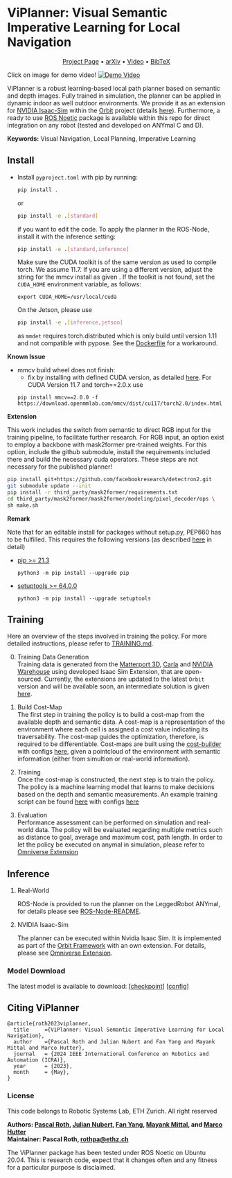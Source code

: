 # ViPlanner: Visual Semantic Imperative Learning for Local Navigation

<p align="center">
  <a href="https://leggedrobotics.github.io/viplanner.github.io/">Project Page</a> •
  <a href="https://arxiv.org/abs/2310.00982">arXiv</a> •
  <a href="https://youtu.be/8KO4NoDw6CM">Video</a> •
  <a href="#citing-viplanner">BibTeX</a>

  Click on image for demo video!
  [![Demo Video](./assets/crosswalk.jpg)](https://youtu.be/8KO4NoDw6CM)

</p>

ViPlanner is a robust learning-based local path planner based on semantic and depth images.
Fully trained in simulation, the planner can be applied in dynamic indoor as well outdoor environments.
We provide it as an extension for [NVIDIA Isaac-Sim](https://developer.nvidia.com/isaac-sim) within the [Orbit](https://isaac-orbit.github.io/) project (details [here](./omniverse/README.md)).
Furthermore, a ready to use [ROS Noetic](http://wiki.ros.org/noetic) package is available within this repo for direct integration on any robot (tested and developed on ANYmal C and D).

**Keywords:** Visual Navigation, Local Planning, Imperative Learning


## Install

- Install `pyproject.toml` with pip by running:
  ```bash
  pip install .
  ```
  or
  ```bash
  pip install -e .[standard]
  ```
  if you want to edit the code. To apply the planner in the ROS-Node, install it with the inference setting:
  ```bash
  pip install -e .[standard,inference]
  ```
  Make sure the CUDA toolkit is of the same version as used to compile torch. We assume 11.7. If you are using a different version, adjust the string for the mmcv install as given . If the toolkit is not found, set the `CUDA_HOME` environment variable, as follows:
  ```
  export CUDA_HOME=/usr/local/cuda
  ```
  On the Jetson, please use
  ```bash
  pip install -e .[inference,jetson]
  ```
  as `mmdet` requires torch.distributed which is only build until version 1.11 and not compatible with pypose. See the [Dockerfile](./Dockerfile) for a workaround.

**Known Issue**
- mmcv build wheel does not finish:
  - fix by installing with defined CUDA version, as detailed [here](https://mmcv.readthedocs.io/en/latest/get_started/installation.html#install-with-pip). For CUDA Version 11.7 and torch==2.0.x use
  ```
  pip install mmcv==2.0.0 -f https://download.openmmlab.com/mmcv/dist/cu117/torch2.0/index.html
  ```

**Extension**

This work includes the switch from semantic to direct RGB input for the training pipeline, to facilitate further research. For RGB input, an option exist to employ a backbone with mask2former pre-trained weights. For this option, include the github submodule, install the requirements included there and build the necessary cuda operators. These steps are not necessary for the published planner!

```bash
pip install git+https://github.com/facebookresearch/detectron2.git
git submodule update --init
pip install -r third_party/mask2former/requirements.txt
cd third_party/mask2former/mask2former/modeling/pixel_decoder/ops \
sh make.sh
```

**Remark**

Note that for an editable install for packages without setup.py, PEP660 has to be fulfilled. This requires the following versions (as described [here](https://stackoverflow.com/questions/69711606/how-to-install-a-package-using-pip-in-editable-mode-with-pyproject-toml) in detail)
- [pip >= 21.3](https://pip.pypa.io/en/stable/news/#v21-3)
	```
  python3 -m pip install --upgrade pip
  ```
- [setuptools >= 64.0.0](https://github.com/pypa/setuptools/blob/main/CHANGES.rst#v6400)
	```
  python3 -m pip install --upgrade setuptools
  ```

## Training

Here an overview of the steps involved in training the policy.
For more detailed instructions, please refer to [TRAINING.md](TRAINING.md).

0. Training Data Generation <br>
Training data is generated from the [Matterport 3D](https://github.com/niessner/Matterport), [Carla](https://carla.org/) and [NVIDIA Warehouse](https://docs.omniverse.nvidia.com/isaacsim/latest/tutorial_static_assets.html) using developed Isaac Sim Extension, that are open-sourced. Currently, the extensions are updated to the latest `Orbit` version and will be available soon, an intermediate solution is given [here](https://github.com/pascal-roth/orbit_envs).

1. Build Cost-Map <br>
The first step in training the policy is to build a cost-map from the available depth and semantic data. A cost-map is a representation of the environment where each cell is assigned a cost value indicating its traversability. The cost-map guides the optimization, therefore, is required to be differentiable. Cost-maps are built using the [cost-builder](viplanner/cost_builder.py) with configs [here](viplanner/config/costmap_cfg.py), given a pointcloud of the environment with semantic information (either from simultion or real-world information).

2. Training <br>
Once the cost-map is constructed, the next step is to train the policy. The policy is a machine learning model that learns to make decisions based on the depth and semantic measurements. An example training script can be found [here](viplanner/train.py) with configs [here](viplanner/config/learning_cfg.py)

3. Evaluation <br>
Performance assessment can be performed on simulation and real-world data. The policy will be evaluated regarding multiple metrics such as distance to goal, average and maximum cost, path length. In order to let the policy be executed on anymal in simulation, please refer to [Omniverse Extension](./omniverse/README.md)


## Inference

1. Real-World <br>

	ROS-Node is provided to run the planner on the LeggedRobot ANYmal, for details please see [ROS-Node-README](ros/README.md).

2. NVIDIA Isaac-Sim <br>

	The planner can be executed within Nvidia Isaac Sim. It is implemented as part of the [Orbit Framework](https://isaac-orbit.github.io/) with an own extension. For details, please see [Omniverse Extension](./omniverse/README.md).

### Model Download
The latest model is available to download: [[checkpoint](https://drive.google.com/file/d/1PY7XBkyIGESjdh1cMSiJgwwaIT0WaxIc/view?usp=sharing)] [[config](https://drive.google.com/file/d/1r1yhNQAJnjpn9-xpAQWGaQedwma5zokr/view?usp=sharing)]

## <a name="CitingViPlanner"></a>Citing ViPlanner
```
@article{roth2023viplanner,
  title     ={ViPlanner: Visual Semantic Imperative Learning for Local Navigation},
  author    ={Pascal Roth and Julian Nubert and Fan Yang and Mayank Mittal and Marco Hutter},
  journal   = {2024 IEEE International Conference on Robotics and Automation (ICRA)},
  year      = {2023},
  month     = {May},
}
```

### License

This code belongs to Robotic Systems Lab, ETH Zurich.
All right reserved

**Authors: [Pascal Roth](https://github.com/pascal-roth), [Julian Nubert](https://juliannubert.com/), [Fan Yang](https://github.com/MichaelFYang), [Mayank Mittal](https://mayankm96.github.io/), and [Marco Hutter](https://rsl.ethz.ch/the-lab/people/person-detail.MTIxOTEx.TGlzdC8yNDQxLC0xNDI1MTk1NzM1.html)<br />
Maintainer: Pascal Roth, rothpa@ethz.ch**

The ViPlanner package has been tested under ROS Noetic on Ubuntu 20.04.
This is research code, expect that it changes often and any fitness for a particular purpose is disclaimed.
